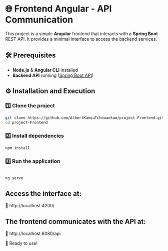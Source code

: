 # 🌐 Frontend Angular - API Communication

This project is a simple **Angular** frontend that interacts with a **Spring Boot** REST API. It provides a minimal interface to access the backend services.

## 🛠 Prerequisites
- **Node.js** & **Angular CLI** installed
- **Backend API** running ([Spring Boot API](https://github.com/AlbertKamsuTchouankam/Angular-Backend))

## ⚙️ Installation and Execution

### 1️⃣ Clone the project
```sh
git clone https://github.com/AlbertKamsuTchouankam/project-Frontend.git
cd project-Frontend
```
### 2️⃣ Install dependencies

```sh
npm install
```
### 3️⃣ Run the application

```sh

ng serve
```
## Access the interface at:
🔗 http://localhost:4200/

## The frontend communicates with the API at:
🔗 http://localhost:8080/api

🚀 Ready to use!
